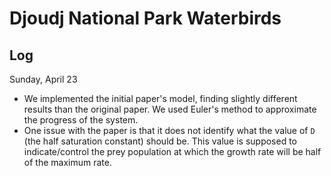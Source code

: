 # Djoudj National Park Waterbirds

## Log

Sunday, April 23

- We implemented the initial paper's model, finding slightly different results than the original paper. We used Euler's method to approximate the progress of the system.
- One issue with the paper is that it does not identify what the value of `D` (the half saturation constant) should be. This value is supposed to indicate/control the prey population at which the growth rate will be half of the maximum rate.
